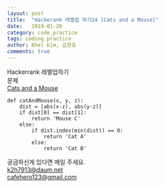 ```yaml
---
layout: post
title:  "Hackerank 레벨업 하기24 [Cats and a Mouse]"
date:   2019-01-20
category: code_practice
tags: coding_practice
author: Khel Kim, 김현호
comments: true
---
```


Hackerrank 레벨업하기  
문제  
[Cats and a Mouse](https://www.hackerrank.com/challenges/cats-and-a-mouse/problem)

~~~
def catAndMouse(x, y, z):
    dist = [abs(x-z), abs(y-z)]
    if dist[0] == dist[1]:
        return 'Mouse C'
    else:
        if dist.index(min(dist)) == 0:
            return 'Cat A'
        else:
            return 'Cat B'
~~~

궁금하신게 있다면 메일 주세요.  
k2h7913@daum.net  
cafehero123@gmail.com
